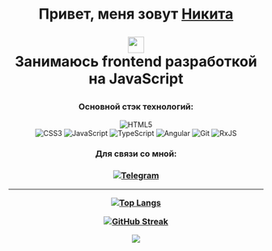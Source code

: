 <div align='center'>

<h1 align="center">Привет, меня зовут <a href="https://hh.ru/resume/c04bdaffff0b4d293e0039ed1f78766d457049" target="_blank">Никита</a> 

<img src="https://github.com/blackcater/blackcater/raw/main/images/Hi.gif" height="32"/><br>Занимаюсь frontend рaзработкой на JavaScript</h1>
 
 
<h3 align="center">Основной стэк технологий:</h3>
 
![HTML5](https://img.shields.io/badge/-HTML5-F1E05A?style=for-the-badge&logo=HTML5)  
![CSS3](https://img.shields.io/badge/-CSS3/SCSS-4B0082?style=for-the-badge&logo=CSS3) 
![JavaScript](https://img.shields.io/badge/-JavaScript-8B0000?style=for-the-badge&logo=javascript) 
![TypeScript](https://img.shields.io/badge/-TypeScript-191970?style=for-the-badge&logo=typescript) 
![Angular](https://img.shields.io/badge/angular-%23DD0031.svg?style=for-the-badge&logo=angular&logoColor=white) 
![Git](https://img.shields.io/badge/git-%23F05033.svg?style=for-the-badge&logo=git&logoColor=white) 
![RxJS](https://img.shields.io/badge/rxjs-%23B7178C.svg?style=for-the-badge&logo=reactivex&logoColor=white)
 
 <h3>Для связи со мной:<h3>

[![Telegram](https://img.shields.io/badge/-Telegram-000?style=for-the-badge&logo=Telegram)](https://t.me/Leksip)
 
<hr>
  
[![Top Langs](https://github-readme-stats.vercel.app/api/top-langs/?username=solovpro&layout=compact&theme=tokyonight)](https://github.com/anuraghazra/github-readme-stats)

[![GitHub Streak](https://streak-stats.demolab.com?user=Leksip&theme=tokyonight&locale=ru)](https://git.io/streak-stats)
  
![](https://github-profile-summary-cards.vercel.app/api/cards/profile-details?username=Leksip&theme=tokyonight)
  </div>
